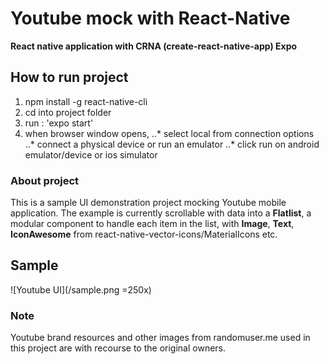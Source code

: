 # Youtube mock with React-Native

**React native application with CRNA (create-react-native-app) Expo**

## How to run project
1. npm install -g react-native-cli
2. cd into project folder
3. run : 'expo start'
4. when browser window opens,
..* select local from connection options
..* connect a physical device or run an emulator
..* click run on android emulator/device or ios simulator

### About project
This is a sample UI demonstration project mocking Youtube mobile application.
The example is currently scrollable with data into a __Flatlist__, a modular component to handle each item in the list, with __Image__, __Text__, __IconAwesome__ from react-native-vector-icons/MaterialIcons etc.

## Sample
![Youtube UI](/sample.png =250x)


### Note
Youtube brand resources and other images from randomuser.me used in this project are with recourse to the original owners.
